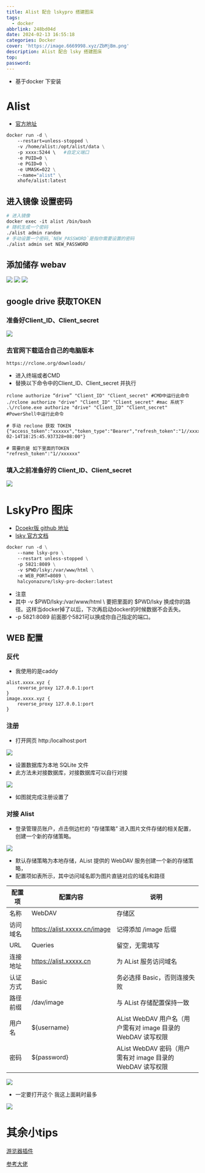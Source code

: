 ```yaml
---
title: Alist 配合 lskypro 搭建图床
tags:
  - docker
abbrlink: 248bd04d
date: 2024-02-13 16:55:18
categories: Docker
cover: 'https://image.6669998.xyz/ZbMjBm.png'
description: Alist 配合 lsky 搭建图床
top:
password:
---
```


- 基于docker 下安装

#  Alist

- [官方地址]()

```dockerfile
docker run -d \
    --restart=unless-stopped \
    -v /home/alist:/opt/alist/data \
    -p xxxx:5244 \   #自定义端口
    -e PUID=0 \
    -e PGID=0 \
    -e UMASK=022 \
    --name="alist" \
    xhofe/alist:latest
```

## 进入镜像 设置密码

```dockerfile
# 进入镜像
docker exec -it alist /bin/bash
# 随机生成一个密码
./alist admin random
# 手动设置一个密码,`NEW_PASSWORD`是指你需要设置的密码
./alist admin set NEW_PASSWORD
```
## 添加储存 webav

![](https://image.6669998.xyz/A5rJbd.png)
![](https://image.6669998.xyz/2pqko9.png)
![](https://image.6669998.xyz/FbntYS.png)

## google drive 获取TOKEN

### 准备好Client_ID、Client_secret

![](https://image.6669998.xyz/QNmZuf.png)

### 去官网下载适合自己的电脑版本

```http
https://rclone.org/downloads/
```

- 进入终端或者CMD
- 替换以下命令中的Client_ID、Client_secret 并执行

```shell
rclone authorize “drive” "Client_ID" "Client_secret" #CMD中运行此命令
./rclone authorize "drive" "Client_ID" "Client_secret" #mac 系统下
.\/rclone.exe authorize "drive" "Client_ID" "Client_secret" #PowerShell中运行此命令
```


```cookie
# 手动 reclone 获取 TOKEN
{"access_token":"xxxxxx","token_type":"Bearer","refresh_token":"1//xxxxxx","expiry":"2024-02-14T18:25:45.937328+08:00"}

# 需要的是 如下里面的TOKEN
"refresh_token":"1//xxxxxx"
```

### 填入之前准备好的 Client_ID、Client_secret

![](https://image.6669998.xyz/usvOem.png)

# LskyPro 图床

- [Dcoekr版 github 地址](https://github.com/HalcyonAzure/lsky-pro-docker)
- [lsky 官方文档 ](https://docs.lsky.pro/)

```dockerfile
docker run -d \
    --name lsky-pro \
    --restart unless-stopped \
    -p 5821:8089 \
    -v $PWD/lsky:/var/www/html \
    -e WEB_PORT=8089 \
    halcyonazure/lsky-pro-docker:latest
```
- 注意
- 其中 -v $PWD/lsky:/var/www/html \ 要把里面的 $PWD/lsky 换成你的路径。这样当docker掉了以后，下次再启动docker的时候数据不会丢失。
- -p 5821:8089 前面那个5821可以换成你自己指定的端口。

## WEB 配置

### 反代

- 我使用的是caddy

```shell
alist.xxxx.xyz {
    reverse_proxy 127.0.0.1:port
}
image.xxxx.xyz {
    reverse_proxy 127.0.0.1:port
}
```
### 注册

- 打开网页 http:/localhost:port

![](https://image.6669998.xyz/onVy1Y.png)

- 设置数据库为本地 SQLite 文件 
- 此方法未对接数据库，对接数据库可以自行对接

![](https://image.6669998.xyz/8vkASe.png)

- 如图就完成注册设置了

### 对接 Alist

- 登录管理员账户，点击侧边栏的 “存储策略” 进入图片文件存储的相关配置，创建一个新的存储策略。

![](https://image.6669998.xyz/vcB0dF.png)

- 默认存储策略为本地存储，AList 提供的 WebDAV 服务创建一个新的存储策略，
- 配置项如表所示，其中访问域名即为图片直链对应的域名和路径


| 配置项 | 配置内容                         | 说明                                           |
|--|------------------------------|----------------------------------------------|
| 名称 | WebDAV                       | 存储区                                          |
|访问域名| https://alist.xxxxx.cn/image | 记得添加 /image 后缀              |
|URL| Queries                      | 留空，无需填写                                      |
|连接地址| https://alist.xxxxx.cn       | 为 AList 服务访问域名                               |
|认证方式| Basic                        | 务必选择 Basic，否则连接失败                            |
|路径前缀| /dav/image                   | 与 AList 存储配置保持一致                             |
|用户名| ${username}                  | AList WebDAV 用户名（用户需有对 image 目录的 WebDAV 读写权限 |
|密码| ${password}                  | AList WebDAV 密码（用户需有对 image 目录的 WebDAV 读写权限  |

![](https://image.6669998.xyz/cDjZAJ.png)

- 一定要打开这个 我这上面耗时最多

![](https://image.6669998.xyz/i0JTFX.png)

# 其余小tips

[游览器插件](https://github.com/wisp-x/lsky-pro-chrome-extension/releases)


[参考大佬](https://blog.leohao.cn/2023/04/15/image-hub-tutorial/)